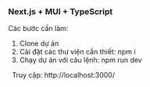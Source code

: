 ### Next.js + MUI + TypeScript



Các bước cần làm:

1. Clone dự án
2. Cài đặt các thư viện cần thiết: npm i
3. Chạy dự án với câu lệnh: npm run dev

 
Truy cập:  http://localhost:3000/